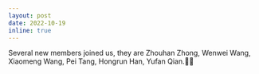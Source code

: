 ```yaml
---
layout: post
date: 2022-10-19
inline: true
---
```


Several new members joined us, they are Zhouhan Zhong, Wenwei Wang, Xiaomeng Wang, Pei Tang, Hongrun Han, Yufan Qian.🥳🥳
